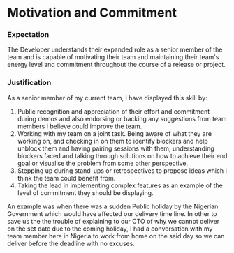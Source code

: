 # Motivation and  Commitment

### Expectation 
The Developer understands their expanded role as a senior member of the team and is capable of motivating their team and maintaining their team's energy level and commitment throughout the course of a release or project.

### Justification
As a senior member of my current team, I have displayed this skill by: 

1. Public recognition and appreciation of their effort and commitment during demos and also endorsing or backing any suggestions from team members I believe could improve the team.
2. Working with my team on a joint task. Being aware of what they are working on, and checking in on them to identify blockers and help unblock them and having pairing sessions with them, understanding blockers faced and talking through solutions on how to achieve their end goal or visualise the problem from some other perspective.
3. Stepping up during stand-ups or retrospectives to propose ideas which I think the team could benefit from.
4. Taking the lead in implementing complex features as an example of the level of commitment they should be displaying.

An example was when there was a sudden Public holiday by the Nigerian Government which would have affected our delivery time line. In other to save us the the trouble of explaining to our CTO of why we cannot deliver on the set date due to the coming holiday, I had a conversation with my team member here in Nigeria to work from home on the said day so we can deliver before the deadline with no excuses.
